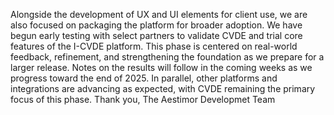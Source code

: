 Alongside the development of UX and UI elements for client use, we are also focused on packaging the platform for broader adoption. We have begun early testing with select partners to validate CVDE and trial core features of the I-CVDE platform. This phase is centered on real-world feedback, refinement, and strengthening the foundation as we prepare for a larger release. Notes on the results will follow in the coming weeks as we progress toward the end of 2025. In parallel, other platforms and integrations are advancing as expected, with CVDE remaining the primary focus of this phase.
Thank you,
The Aestimor Developmet Team